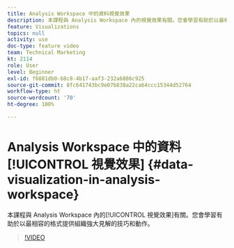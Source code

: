 ```yaml
---
title: Analysis Workspace 中的資料視覺效果
description: 本課程與 Analysis Workspace 內的視覺效果有關。您會學習有助於以最相容的格式提供組織強大見解的技巧和動作。
feature: Visualizations
topics: null
activity: use
doc-type: feature video
team: Technical Marketing
kt: 2114
role: User
level: Beginner
exl-id: f6881db0-68c8-4b17-aaf3-232a6886c925
source-git-commit: 8fc641743bc9e07b838a22ca64ccc15344d52764
workflow-type: ht
source-wordcount: '70'
ht-degree: 100%

---
```


# Analysis Workspace 中的資料[!UICONTROL 視覺效果] {#data-visualization-in-analysis-workspace}

本課程與 Analysis Workspace 內的[!UICONTROL 視覺效果]有關。您會學習有助於以最相容的格式提供組織強大見解的技巧和動作。

>[!VIDEO](https://video.tv.adobe.com/v/25036/?quality=12&learn=on)
